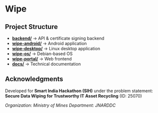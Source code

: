 # Wipe

## Project Structure
- [**backend/**](./backend/README.md) → API & certificate signing backend
- [**wipe-android/**](./wipe-android/README.md) → Android application
- [**wipe-desktop/**](./wipe-desktop/README.md) → Linux desktop application
- [**wipe-os/**](./wipe-os/README.md) → Debian-based OS
- [**wipe-portal/**](./wipe-portal/README.md) → Web frontend
- [**docs/**](./docs/README.md) → Technical documentation

## Acknowledgments
Developed for **Smart India Hackathon (SIH)** under the problem statement:
**Secure Data Wiping for Trustworthy IT Asset Recycling** (ID: 25070)

*Organization: Ministry of Mines*
*Department: JNARDDC*